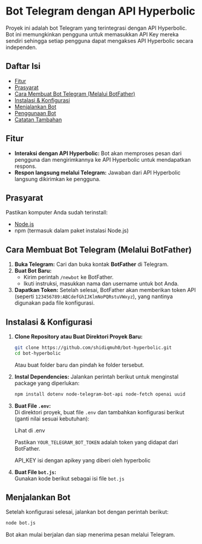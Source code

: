 
# Bot Telegram dengan API Hyperbolic

Proyek ini adalah bot Telegram yang terintegrasi dengan API Hyperbolic. Bot ini memungkinkan pengguna untuk memasukkan API Key mereka sendiri sehingga setiap pengguna dapat mengakses API Hyperbolic secara independen. 

## Daftar Isi
- [Fitur](#fitur)
- [Prasyarat](#prasyarat)
- [Cara Membuat Bot Telegram (Melalui BotFather)](#cara-membuat-bot-telegram-melalui-botfather)
- [Instalasi & Konfigurasi](#instalasi--konfigurasi)
- [Menjalankan Bot](#menjalankan-bot)
- [Penggunaan Bot](#penggunaan-bot)
- [Catatan Tambahan](#catatan-tambahan)

## Fitur
- **Interaksi dengan API Hyperbolic:** Bot akan memproses pesan dari pengguna dan mengirimkannya ke API Hyperbolic untuk mendapatkan respons.
- **Respon langsung melalui Telegram:** Jawaban dari API Hyperbolic langsung dikirimkan ke pengguna.

## Prasyarat
Pastikan komputer Anda sudah terinstall:
- [Node.js](https://nodejs.org)
- npm (termasuk dalam paket instalasi Node.js)

## Cara Membuat Bot Telegram (Melalui BotFather)
1. **Buka Telegram:** Cari dan buka kontak **BotFather** di Telegram.
2. **Buat Bot Baru:**
   - Kirim perintah `/newbot` ke BotFather.
   - Ikuti instruksi, masukkan nama dan username untuk bot Anda.
3. **Dapatkan Token:** Setelah selesai, BotFather akan memberikan token API (seperti `123456789:ABCdefGhIJKlmNoPQRstuVWxyz`), yang nantinya digunakan pada file konfigurasi.

## Instalasi & Konfigurasi
1. **Clone Repository atau Buat Direktori Proyek Baru:**
   ```bash
   git clone https://github.com/shidiqmuh0/bot-hyperbolic.git
   cd bot-hyperbolic
   ```
   Atau buat folder baru dan pindah ke folder tersebut.

2. **Instal Dependencies:**
   Jalankan perintah berikut untuk menginstal package yang diperlukan:
   ```bash
   npm install dotenv node-telegram-bot-api node-fetch openai uuid
   ```

3. **Buat File `.env`:**  
   Di direktori proyek, buat file `.env` dan tambahkan konfigurasi berikut (ganti nilai sesuai kebutuhan):

   Lihat di .env
   
   Pastikan `YOUR_TELEGRAM_BOT_TOKEN` adalah token yang didapat dari BotFather.

   API_KEY isi dengan apikey yang diberi oleh hyperbolic

3. **Buat File `bot.js`:**  
   Gunakan kode berikut sebagai isi file `bot.js`

## Menjalankan Bot
Setelah konfigurasi selesai, jalankan bot dengan perintah berikut:
```bash
node bot.js
```
Bot akan mulai berjalan dan siap menerima pesan melalui Telegram.
